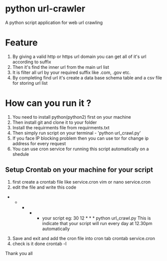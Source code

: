 # python url-crawler
A python script application for web url crawling

# Feature
1. By giving a valid http or https url domain you can get all of it's url according to suffix
2. Then it's find the inner url from the main url list
4. It is filter all url by your required suffix like .com, .gov etc.
3. By completing find url it's create a data base schema table and a csv file for storing url list

# How can you run it ?
1. You need to install python(python2) first on your machine
2. Then install git and clone it to your folder
3. Install the requirments file from requirments.txt
4. Then simply run script on your terminal  -  'python url_crawl.py'
5. If you face IP blocking problem then you can use tor for change ip address for every request
6. You can use cron service for running this script automatically on a shedule

## Setup Crontab on your machine for your script
1. first create a crontab file like service.cron
vim or nano service.cron
2. edit the file and write this code
* * * * * your script
eg: 30 12 * * * python url_crawl.py
This is indicate that your script will run every day at 12.30pm automatically
3. Save and exit and add the cron file into cron tab
crontab service.cron
4. check is it done
crontab -l

Thank you all

